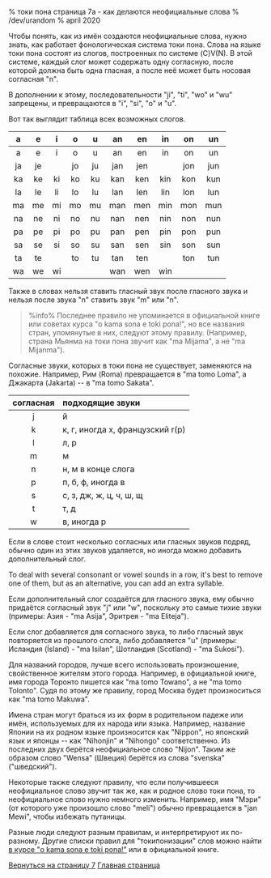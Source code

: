% токи пона страница 7a - как делаются неофициальные слова
% /dev/urandom
% april 2020

Чтобы понять, как из имён создаются неофициальные слова, нужно знать, как
работает фонологическая система токи пона. Слова на языке токи пона состоят из
слогов, построенных по системе \(C\)V\(N\). В этой системе, каждый слог может
содержать одну согласную, после которой должна быть одна гласная, а после неё
может быть носовая согласная "n".

В дополнении к этому, последовательности "ji", "ti", "wo" и "wu" запрещены, и
превращаются в "i", "si", "o" и "u".

Вот так выглядит таблица всех возможных слогов.

| a | e | i | o | u | an| en| in| on| un|
|:-:|:-:|:-:|:-:|:-:|:-:|:-:|:-:|:-:|:-:|
| a | e | i | o | u | an| en| in| on| un|
|ja |je |   |jo |ju |jan|jen|   |jon|jun|
|ka |ke |ki |ko |ku |kan|ken|kin|kon|kun|
|la |le |li |lo |lu |lan|len|lin|lon|lun|
|ma |me |mi |mo |mu |man|men|min|mon|mun|
|na |ne |ni |no |nu |nan|nen|nin|non|nun|
|pa |pe |pi |po |pu |pan|pen|pin|pon|pun|
|sa |se |si |so |su |san|sen|sin|son|sun|
|ta |te |   |to |tu |tan|ten|   |ton|tun|
|wa |we |wi |   |   |wan|wen|win|   |   |

Также в словах нельзя ставить гласный звук после гласного звука и нельзя после
звука "n" ставить звук "m" или "n".

> %info%
> Последнее правило не упоминается в официальной книге или советах курса "o kama
> sona e toki pona!", но все названия стран, упомянутые в них, следуют этому
> правилу. (Например, страна Мьянма на токи пона звучит как "ma Mijama", а не
> "ma Mijanma").

Согласные звуки, которых в токи пона не существует, заменяются на похожие.
Например, Рим (Roma) превращается в "ma tomo Loma", а Джакарта (Jakarta) -- в
"ma tomo Sakata".

| согласная | подходящие звуки                |
|:---------:|:--------------------------------|
| j         | й                               |
| k         | к, г, иногда х, французский r(р)|
| l         | л, р                            |
| m         | м                               |
| n         | н, м в конце слога              |
| p         | п, б, ф, иногда в               |
| s         | с, з, дж, ж, ц, ч, ш, щ         |
| t         | т, д                            |
| w         | в, иногда р                     |

Если в слове стоит несколько согласных или гласных звуков подряд, обычно один из
этих звуков удаляется, но иногда можно добавить дополнительный слог.

To deal with several consonant or vowel sounds in a row, it's best to remove
one of them, but as an alternative, you can add an extra syllable.

Если дополнительный слог создаётся для гласного звука, ему обычно придаётся
согласный звук "j" или "w", поскольку это самые тихие звуки (примеры: Азия - "ma
Asija", Эритрея - "ma Eliteja").

Если слог добавляется для согласного звука, то либо гласный звук повторяется из
прошлого слога, либо добавляется "u" (примеры: Исландия (Ísland) - "ma Isilan",
Шотландия (Scotland) - "ma Sukosi").

Для названий городов, лучше всего использовать произношение, свойственное
жителям этого города. Например, в официальной книге, имя города Торонто пишется
как "ma tomo Towano", а не "ma tomo Tolonto". Судя по этому же правилу, город
Москва будет произноситься как "ma tomo Makuwa".

Имена стран могут браться из их форм в родительном падеже или имён, используемых
для их народа или языка. Например, название Японии на их родном языке
произносится как "Nippon", но японский язык и японцы -- как "Nihonjin" и
"Nihongo" соответственно. Из последних двух берётся неофициальное слово
"Nijon". Таким же образом слово "Wensa" (Швеция) берётся из слова "svenska"
("шведский").

Некоторые также следуют правилу, что если получившееся неофициальное слово
звучит так же, как и родное слово токи пона, то неофициальное слово нужно
немного изменить. Например, имя "Мэри" (от которого уже произошло слово "meli")
обычно превращается в "jan Mewi", чтобы избежать путаницы.

Разные люди следуют разным правилам, и интерпретируют их по-разному. Другие
списки правил для "токипонизации" слов можно найти [в курсе "o kama sona e toki
pona!"](http://tokipona.net/tp/janpije/tpize.php) или в официальной книге.

[Вернуться на страницу 7](ru_7.html) [Главная страница](ru_index.html)
